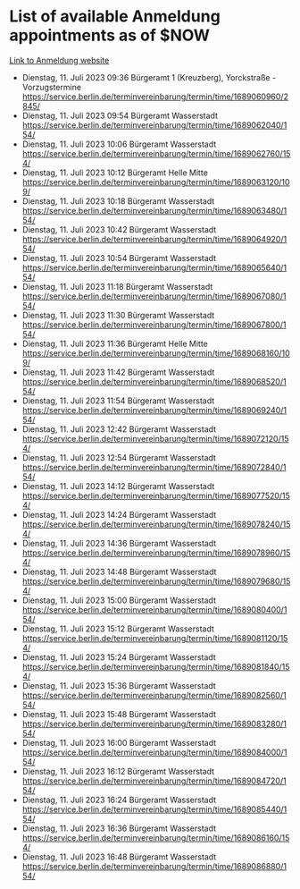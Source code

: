# List of available Anmeldung appointments as of $NOW
[Link to Anmeldung website](https://service.berlin.de/terminvereinbarung/termin/tag.php?termin=1&anliegen[]=120686&dienstleisterlist=122210,122217,327316,122219,327312,122227,327314,122231,327346,122243,327348,122254,122252,329742,122260,329745,122262,329748,122271,327278,122273,327274,122277,327276,330436,122280,327294,122282,327290,122284,327292,122291,327270,122285,327266,122286,327264,122296,327268,150230,329760,122297,327286,122294,327284,122312,329763,122314,329775,122304,327330,122311,327334,122309,327332,317869,122281,327352,122279,329772,122283,122276,327324,122274,327326,122267,329766,122246,327318,122251,327320,122257,327322,122208,327298,122226,327300&herkunft=http%3A%2F%2Fservice.berlin.de%2Fdienstleistung%2F120686%2F)
- Dienstag, 11. Juli 2023 09:36 Bürgeramt 1 (Kreuzberg), Yorckstraße - Vorzugstermine https://service.berlin.de/terminvereinbarung/termin/time/1689060960/2845/
- Dienstag, 11. Juli 2023 09:54 Bürgeramt Wasserstadt https://service.berlin.de/terminvereinbarung/termin/time/1689062040/154/
- Dienstag, 11. Juli 2023 10:06 Bürgeramt Wasserstadt https://service.berlin.de/terminvereinbarung/termin/time/1689062760/154/
- Dienstag, 11. Juli 2023 10:12 Bürgeramt Helle Mitte https://service.berlin.de/terminvereinbarung/termin/time/1689063120/109/
- Dienstag, 11. Juli 2023 10:18 Bürgeramt Wasserstadt https://service.berlin.de/terminvereinbarung/termin/time/1689063480/154/
- Dienstag, 11. Juli 2023 10:42 Bürgeramt Wasserstadt https://service.berlin.de/terminvereinbarung/termin/time/1689064920/154/
- Dienstag, 11. Juli 2023 10:54 Bürgeramt Wasserstadt https://service.berlin.de/terminvereinbarung/termin/time/1689065640/154/
- Dienstag, 11. Juli 2023 11:18 Bürgeramt Wasserstadt https://service.berlin.de/terminvereinbarung/termin/time/1689067080/154/
- Dienstag, 11. Juli 2023 11:30 Bürgeramt Wasserstadt https://service.berlin.de/terminvereinbarung/termin/time/1689067800/154/
- Dienstag, 11. Juli 2023 11:36 Bürgeramt Helle Mitte https://service.berlin.de/terminvereinbarung/termin/time/1689068160/109/
- Dienstag, 11. Juli 2023 11:42 Bürgeramt Wasserstadt https://service.berlin.de/terminvereinbarung/termin/time/1689068520/154/
- Dienstag, 11. Juli 2023 11:54 Bürgeramt Wasserstadt https://service.berlin.de/terminvereinbarung/termin/time/1689069240/154/
- Dienstag, 11. Juli 2023 12:42 Bürgeramt Wasserstadt https://service.berlin.de/terminvereinbarung/termin/time/1689072120/154/
- Dienstag, 11. Juli 2023 12:54 Bürgeramt Wasserstadt https://service.berlin.de/terminvereinbarung/termin/time/1689072840/154/
- Dienstag, 11. Juli 2023 14:12 Bürgeramt Wasserstadt https://service.berlin.de/terminvereinbarung/termin/time/1689077520/154/
- Dienstag, 11. Juli 2023 14:24 Bürgeramt Wasserstadt https://service.berlin.de/terminvereinbarung/termin/time/1689078240/154/
- Dienstag, 11. Juli 2023 14:36 Bürgeramt Wasserstadt https://service.berlin.de/terminvereinbarung/termin/time/1689078960/154/
- Dienstag, 11. Juli 2023 14:48 Bürgeramt Wasserstadt https://service.berlin.de/terminvereinbarung/termin/time/1689079680/154/
- Dienstag, 11. Juli 2023 15:00 Bürgeramt Wasserstadt https://service.berlin.de/terminvereinbarung/termin/time/1689080400/154/
- Dienstag, 11. Juli 2023 15:12 Bürgeramt Wasserstadt https://service.berlin.de/terminvereinbarung/termin/time/1689081120/154/
- Dienstag, 11. Juli 2023 15:24 Bürgeramt Wasserstadt https://service.berlin.de/terminvereinbarung/termin/time/1689081840/154/
- Dienstag, 11. Juli 2023 15:36 Bürgeramt Wasserstadt https://service.berlin.de/terminvereinbarung/termin/time/1689082560/154/
- Dienstag, 11. Juli 2023 15:48 Bürgeramt Wasserstadt https://service.berlin.de/terminvereinbarung/termin/time/1689083280/154/
- Dienstag, 11. Juli 2023 16:00 Bürgeramt Wasserstadt https://service.berlin.de/terminvereinbarung/termin/time/1689084000/154/
- Dienstag, 11. Juli 2023 16:12 Bürgeramt Wasserstadt https://service.berlin.de/terminvereinbarung/termin/time/1689084720/154/
- Dienstag, 11. Juli 2023 16:24 Bürgeramt Wasserstadt https://service.berlin.de/terminvereinbarung/termin/time/1689085440/154/
- Dienstag, 11. Juli 2023 16:36 Bürgeramt Wasserstadt https://service.berlin.de/terminvereinbarung/termin/time/1689086160/154/
- Dienstag, 11. Juli 2023 16:48 Bürgeramt Wasserstadt https://service.berlin.de/terminvereinbarung/termin/time/1689086880/154/
